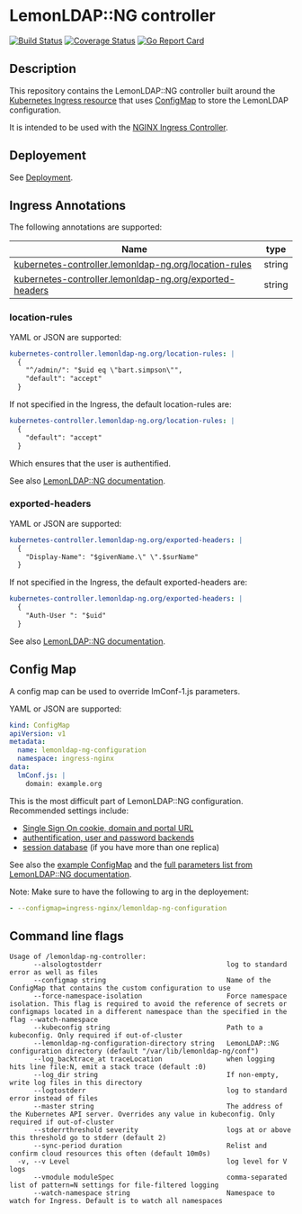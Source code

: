 # LemonLDAP::NG controller

[![Build Status](https://travis-ci.org/lemonldap-ng-controller/lemonldap-ng-controller.svg?branch=master)](https://travis-ci.org/lemonldap-ng-controller/lemonldap-ng-controller)
[![Coverage Status](https://coveralls.io/repos/github/lemonldap-ng-controller/lemonldap-ng-controller/badge.svg?branch=master)](https://coveralls.io/github/lemonldap-ng-controller/lemonldap-ng-controller?branch=master)
[![Go Report Card](https://goreportcard.com/badge/github.com/lemonldap-ng-controller/lemonldap-ng-controller)](https://goreportcard.com/report/github.com/lemonldap-ng-controller/lemonldap-ng-controller)

## Description

This repository contains the LemonLDAP::NG controller built around the [Kubernetes Ingress resource](http://kubernetes.io/docs/user-guide/ingress/) that uses [ConfigMap](https://kubernetes.io/docs/tasks/configure-pod-container/configmap/#understanding-configmaps) to store the LemonLDAP configuration.

It is intended to be used with the [NGINX Ingress Controller](https://github.com/kubernetes/ingress-nginx).

## Deployement

See [Deployment](deploy/README.md).

## Ingress Annotations

The following annotations are supported:

| Name                                                                        | type   |
|-----------------------------------------------------------------------------|--------|
|[kubernetes-controller.lemonldap-ng.org/location-rules](#location-rules)     | string |
|[kubernetes-controller.lemonldap-ng.org/exported-headers](#exported-headers) | string |

### location-rules

YAML or JSON are supported:

```yaml
kubernetes-controller.lemonldap-ng.org/location-rules: |
  {
    "^/admin/": "$uid eq \"bart.simpson\"",
    "default": "accept"
  }
```

If not specified in the Ingress, the default location-rules are:

```yaml
kubernetes-controller.lemonldap-ng.org/location-rules: |
  {
    "default": "accept"
  }
```

Which ensures that the user is authentified.

See also [LemonLDAP::NG documentation](https://www.lemonldap-ng.org/documentation/1.9/writingrulesand_headers#rules).

### exported-headers

YAML or JSON are supported:

```yaml
kubernetes-controller.lemonldap-ng.org/exported-headers: |
  {
    "Display-Name": "$givenName.\" \".$surName"
  }
```

If not specified in the Ingress, the default exported-headers are:

```yaml
kubernetes-controller.lemonldap-ng.org/exported-headers: |
  {
    "Auth-User ": "$uid"
  }
```

See also [LemonLDAP::NG documentation](https://www.lemonldap-ng.org/documentation/1.9/writingrulesand_headers#headers).

## Config Map

A config map can be used to override lmConf-1.js parameters.

YAML or JSON are supported:

```yaml
kind: ConfigMap
apiVersion: v1
metadata:
  name: lemonldap-ng-configuration
  namespace: ingress-nginx
data:
  lmConf.js: |
    domain: example.org
```

This is the most difficult part of LemonLDAP::NG configuration.
Recommended settings include:
- [Single Sign On cookie, domain and portal URL](https://lemonldap-ng.org/documentation/1.9/ssocookie)
- [authentification, user and password backends](https://lemonldap-ng.org/documentation/1.9/start#authentication_users_and_password_databases)
- [session database](https://lemonldap-ng.org/documentation/1.9/start#sessions_database) (if you have more than one replica)

See also the [example ConfigMap](deploy/llng-configmap.yaml) and the [full parameters list from LemonLDAP::NG documentation](https://lemonldap-ng.org/documentation/1.9/parameterlist).

Note: Make sure to have the following to arg in the deployement:
```yaml
- --configmap=ingress-nginx/lemonldap-ng-configuration
```

## Command line flags

```
Usage of /lemonldap-ng-controller:
      --alsologtostderr                               log to standard error as well as files
      --configmap string                              Name of the ConfigMap that contains the custom configuration to use
      --force-namespace-isolation                     Force namespace isolation. This flag is required to avoid the reference of secrets or configmaps located in a different namespace than the specified in the flag --watch-namespace
      --kubeconfig string                             Path to a kubeconfig. Only required if out-of-cluster
      --lemonldap-ng-configuration-directory string   LemonLDAP::NG configuration directory (default "/var/lib/lemonldap-ng/conf")
      --log_backtrace_at traceLocation                when logging hits line file:N, emit a stack trace (default :0)
      --log_dir string                                If non-empty, write log files in this directory
      --logtostderr                                   log to standard error instead of files
      --master string                                 The address of the Kubernetes API server. Overrides any value in kubeconfig. Only required if out-of-cluster
      --stderrthreshold severity                      logs at or above this threshold go to stderr (default 2)
      --sync-period duration                          Relist and confirm cloud resources this often (default 10m0s)
  -v, --v Level                                       log level for V logs
      --vmodule moduleSpec                            comma-separated list of pattern=N settings for file-filtered logging
      --watch-namespace string                        Namespace to watch for Ingress. Default is to watch all namespaces
```
